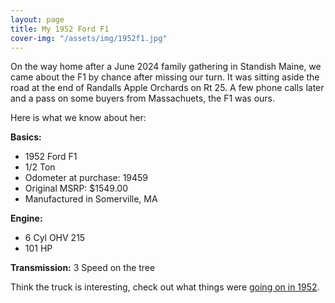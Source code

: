 ```yaml
---
layout: page
title: My 1952 Ford F1
cover-img: "/assets/img/1952f1.jpg"
---
```

On the way home after a June 2024 family gathering in Standish Maine, we came about the F1 by chance after missing our turn.  It was sitting aside the road at the end of Randalls Apple Orchards on Rt 25.  A few phone calls later and a pass on some buyers from Massachuets, the F1 was ours.

Here is what we know about her:

**Basics:**
 - 1952 Ford F1
 - 1/2 Ton
 - Odometer at purchase: 19459
 - Original MSRP: $1549.00
 - Manufactured in Somerville, MA

**Engine:**
 - 6 Cyl OHV 215 
 - 101 HP

**Transmission:**
3 Speed on the tree

Think the truck is interesting, check out what things were [going on in 1952](/in1952).

<!--stackedit_data:
eyJoaXN0b3J5IjpbODA4NTE4NDg4LDE1NTM0NTg0NDQsLTE4ND
c0MzQwNDcsLTEyMzMxOTI2NTcsMTMyNTQwMzEwNywxNzQ4NzQ2
OTkyXX0=
-->